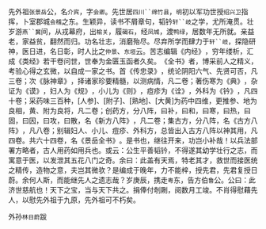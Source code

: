 先外祖`张景岳`公，名`介宾`，字`会卿`。先世居`四川``绵竹县`，`明`初以军功世授`绍兴卫`指挥，卜室郡城`会稽`之东。生颖异，读书不屑章句，韬钤`轩``岐`之学，尤所淹贯。壮岁游`燕``冀`间，从戎幕府，出`榆关`，履`碣石`，经`凤城`，渡`鸭绿`，居数年无所就。亲益老，家益贫，翻然而归。功名壮志，消磨殆尽。尽弃所学而肆力于`轩``岐`，探隐研神，医日进，名日彰，时人比之`仲景`、`东垣`云。苦志编辑《内经》​，穷年缕析，汇成《类经》若干卷问世，世奉为金匮玉函者久矣。​《全书》者，博采前人之精义，考验心得之玄微，以自成一家之书。首《传忠录》​，统论阴阳六气、先贤可否，凡三卷；次《脉神章》​，择诸家珍要精髓，以测病情，凡二卷；著伤寒为《典》​，杂证为《谟》​，妇人为《规》​，小儿为《则》​，痘疹为《诠》​，外科为《钤》​，凡四十卷；采药味三百种，[人参]、[附子]、[熟地]、[大黄]为药中四维，更推参、地为良相，黄、附为良将，凡二卷；创药方，分八阵，曰补，曰和，曰寒，曰热，曰固，曰因，曰攻，曰散，名《新方八阵》​，凡二卷；集古方，分八阵，名《古方八阵》​，凡八卷；别辑妇人、小儿、痘疹、外科方，总皆出入古方八阵以神其用，凡四卷。共六十四卷，名《景岳全书》​。是书也，继往开来，功岂小补哉！以兵法部署方略者，古人用药如用兵也。或云：公生平善韬钤，不得遂其幼学壮行之志，而寓意于医，以发泄其五花八门之奇。余曰：此盖有天焉，特老其才，救世而接医统之精传，造物之意，夫岂其微欤？是编成于晚年，力不能梓，授先君，先君复授日蔚。余何人斯，而能继先人之遗志哉？岁庚辰，携走`粤`东，告方伯`鲁`公。公曰：此济世慈航也！天下之宝，当与天下共之。捐俸付剞劂，阅数月工竣。不肖得慰藉先人，以慰先外祖于九原，先外祖可不朽矣。

外孙`林日蔚`跋